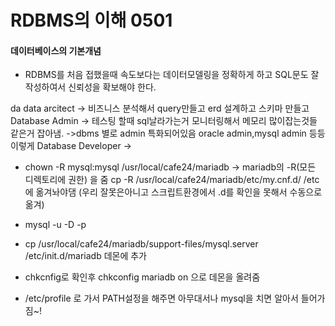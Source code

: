 # RDBMS의 이해 0501

#### 데이터베이스의 기본개념

* RDBMS를 처음 접했을때 속도보다는 데이터모델링을 정확하게 하고 SQL문도 잘 작성하여서
  신뢰성을 확보해야 한다.

da data arcitect -> 비즈니스 분석해서 query만들고 erd 설계하고 스키마 만들고
Database Admin -> 테스팅 할때 sql날라가는거 모니터링해서 메모리 많이잡는것들 같은거 잡아냄.
->dbms 별로 admin 특화되어있음 oracle admin,mysql admin 등등 이렇게
Database Developer ->

* chown -R mysql:mysql /usr/local/cafe24/mariadb -> mariadb의 -R(모든 디렉토리에 권한) 을 줌
  cp -R /usr/local/cafe24/mariadb/etc/my.cnf.d/ /etc 에 옮겨놔야댐
  (우리 잘못은아니고 스크립트환경에서 .d를 확인을 못해서 수동으로 옮겨)

* mysql -u -D -p

* cp /usr/local/cafe24/mariadb/support-files/mysql.server /etc/init.d/mariadb
  데몬에 추가

* chkcnfig로 확인후 chkconfig mariadb on 으로 데몬을 올려줌

* /etc/profile 로 가서 PATH설정을 해주면 아무대서나 mysql을 치면 알아서 들어가짐~!
